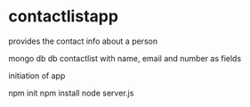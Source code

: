 # contactlistapp
provides the contact info about a person



mongo db 
db contactlist 
with name, email and number as fields

initiation of app

npm init
npm install
node server.js